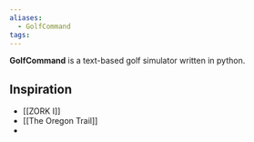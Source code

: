 ```yaml
---
aliases:
  - GolfCommand
tags:
---
```

**GolfCommand** is a text-based golf simulator written in python.

## Inspiration
- [[ZORK I]]
- [[The Oregon Trail]]
- 